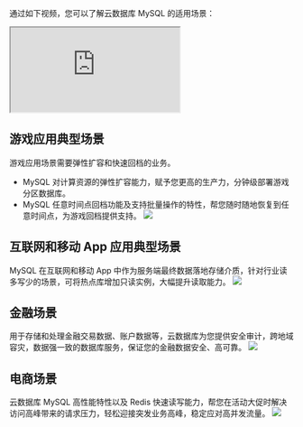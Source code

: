 
通过如下视频，您可以了解云数据库 MySQL 的适用场景：
<div class="doc-video-mod"><iframe src="https://cloud.tencent.com/edu/learning/quick-play/2524-42967?source=gw.doc.media&withPoster=1&notip=1"></iframe></div>

## 游戏应用典型场景
游戏应用场景需要弹性扩容和快速回档的业务。
- MySQL 对计算资源的弹性扩容能力，赋予您更高的生产力，分钟级部署游戏分区数据库。
- MySQL 任意时间点回档功能及支持批量操作的特性，帮您随时随地恢复到任意时间点，为游戏回档提供支持。
![](https://main.qcloudimg.com/raw/c76a7e38d66c945dd9ce352adefb5e90.png)

## 互联网和移动 App 应用典型场景
MySQL 在互联网和移动 App 中作为服务端最终数据落地存储介质，针对行业读多写少的场景，可将热点库增加只读实例，大幅提升读取能力。
![](https://main.qcloudimg.com/raw/bb9ec60c50b371d81bd52148fea4c189.png)

## 金融场景
用于存储和处理金融交易数据、账户数据等，云数据库为您提供安全审计，跨地域容灾，数据强一致的数据库服务，保证您的金融数据安全、高可靠。
![](https://main.qcloudimg.com/raw/446d8dc64961a52b09b24d13107502bb.png)

## 电商场景
云数据库 MySQL 高性能特性以及 Redis 快速读写能力，帮您在活动大促时解决访问高峰带来的请求压力，轻松迎接突发业务高峰，稳定应对高并发流量。
![](https://main.qcloudimg.com/raw/1bd9340340e1ec424a3eba2dce8b903a.png)

